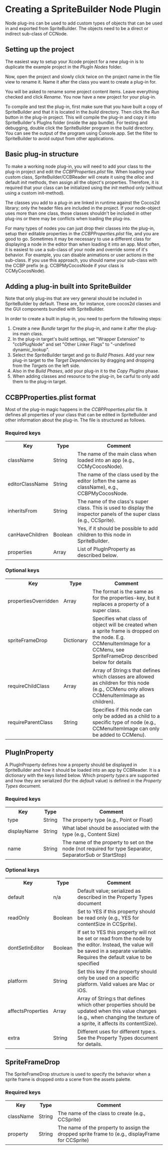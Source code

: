 # Creating a SpriteBuilder Node Plugin

Node plug-ins can be used to add custom types of objects that can be used in and exported from SpriteBuilder. The objects need to be a direct or indirect sub-class of CCNode.


## Setting up the project

The easiest way to setup your Xcode project for a new plug-in is to duplicate the example project in the _PlugIn Nodes_ folder.

Now, open the project and slowly click twice on the project name in the file view to rename it. Name it after the class you want to create a plug-in for.

You will be asked to rename some project content items. Leave everything checked and click _Rename_. You now have a new project for your plug-in.

To compile and test the plug-in, first make sure that you have built a copy of SpriteBuilder and that it is located in the _build_ directory. Then click the _Run_ button in the plug-in project. This will compile the plug-in and copy it into SpriteBuilder's PlugIns folder (inside the app bundle). For testing and debugging, double click the SpriteBuilder program in the build directory. You can see the output of the program using Console.app. Set the filter to SpriteBuilder to avoid output from other applications.


## Basic plug-in structure

To make a working node plug-in, you will need to add your class to the plug-in project and edit the _CCBPProperties.plist_ file. When loading your custom class, SpriteBuilder/CCBReader will create it using the _alloc_ and default _init_ methods, then assign all the object's properties. Therefore, it is required that your class can be initialized using the _init_ method only (without using a custom init-method).

The classes you add to a plug-in are linked in runtime against the Cocos2d library; only the header files are included in the project. If your node-object uses more than one class, those classes shouldn't be included in other plug-ins or there may be conflicts when loading the plug-ins.

For many types of nodes you can just drop their classes into the plug-in, setup their editable properties in the _CCBPProperties.plist_ file, and you are good to go. Sometimes it may be necessary to use a different class for displaying a node in the editor than when loading it into an app. Most often, it is easiest to use a sub-class of your node and override some of it's behavior. For example, you can disable animations or user actions in the sub-class. If you use this approach, you should name your sub-class with the CCBP prefix (e.g. CCBPMyCocosNode if your class is CCMyCocosNode).


## Adding a plug-in built into SpriteBuilder

Note that only plug-ins that are very general should be included in SpriteBuilder by default. These are, for instance, core cocos2d classes and the GUI components bundled with SpriteBuilder.

In order to create a built in plug-in, you need to perform the following steps:

1. Create a new _Bundle_ target for the plug-in, and name it after the plug-ins main class.
2. In the plug-in target's build settings, set "Wrapper Extension" to "ccbPlugNode" and set "Other Linker Flags" to "-undefined dynamic_lookup".
3. Select the SpriteBuilder target and go to _Build Phases_. Add your new plug-in target to the _Target Dependencies_ by dragging and dropping from the _Targets_ on the left side.
4. Also in the _Build Phases_, add your plug-in it to the _Copy PlugIns_ phase.
5. When adding classes and resource to the plug-in, be carful to only add them to the plug-in target.


## CCBPProperties.plist format

Most of the plug-in magic happens in the _CCBPProperties.plist_ file. It defines all properties of your class that can be edited in SpriteBuilder and other information about the plug-in. The file is structured as follows.


### Required keys

<table>
    <tr>
        <th>Key</th><th>Type</th><th>Comment</th>
    </tr>
    <tr>
        <td>className</td><td>String</td><td>The name of the main class when loaded into an app (e.g., CCMyCocosNode).</td>
    </tr>
    <tr>
        <td>editorClassName</td><td>String</td><td>The name of the class used by the editor (often the same as className), e.g., CCBPMyCocosNode.</td>
    </tr>
    <tr>
        <td>inheritsFrom</td><td>String</td><td>The name of the class's super class. This is used to display the inspector panels of the super class (e.g., CCSprite).</td>
    </tr>
    <tr>
        <td>canHaveChildren</td><td>Boolean</td><td>Yes, if it should be possible to add children to this node in SpriteBuilder.</td>
    </tr>
    <tr>
        <td>properties</td><td>Array</td><td>List of PlugInProperty as described below.</td>
    </tr>
</table>


### Optional keys

<table>
    <tr>
        <th>Key</th><th>Type</th><th>Comment</th>
    </tr>
    <tr>
        <td>propertiesOverridden</td><td>Array</td><td>The format is the same as for the properties-key, but it replaces a property of a super class.</td>
    </tr>
    <tr>
        <td>spriteFrameDrop</td><td>Dictionary</td><td>Specifies what class of object will be created when a sprite frame is dropped on the node. E.g. CCMenuItemImage for a CCMenu, see SpriteFrameDrop described below for details</td>
    </tr>
    <tr>
        <td>requireChildClass</td><td>Array</td><td>Array of String:s that defines which classes are allowed as children for this node (e.g., CCMenu only allows CCMenuItemImage as children).</td>
    </tr>
    <tr>
        <td>requireParentClass</td><td>String</td><td>Specifies if this node can only be added as a child to a specific type of node (e.g., CCMenuItemImage can only be added to CCMenu).</td>
    </tr>
</table>


## PlugInProperty

A PlugInProperty defines how a property should be displayed in SpriteBuilder and how it should be loaded into an app by CCBReader. It is a dictionary with the keys listed below. Which property _type_:s are supported and how they are serialized (for the _default_ value) is defined in the _Property Types_ document.

### Required keys

<table>
    <tr>
        <th>Key</th><th>Type</th><th>Comment</th>
    </tr>
    <tr>
        <td>type</td><td>String</td><td>The property type (e.g., Point or Float)</td>
    </tr>
    <tr>
        <td>displayName</td><td>String</td><td>What label should be associated with the type (e.g., Content Size)</td>
    </tr>
    <tr>
        <td>name</td><td>String</td><td>The name of the property to set on the node (not required for type Separator, SeparatorSub or StartStop)</td>
    </tr>
</table>

### Optional keys

<table>
    <tr>
        <th>Key</th><th>Type</th><th>Comment</th>
    </tr>
    <tr>
        <td>default</td><td>n/a</td><td>Default value; serialized as described in the Property Types document</td>
    </tr>
    <tr>
        <td>readOnly</td><td>Boolean</td><td>Set to YES if this property should be read only (e.g., YES for contentSize in CCSprite).</td>
    </tr>
    <tr>
        <td>dontSetInEditor</td><td>Boolean</td><td>If set to YES this property will not be set or read from the node by the editor. Instead, the value will be saved in a separate variable. Requires the default value to be specified</td>
    </tr>
    <tr>
        <td>platform</td><td>String</td><td>Set this key if the property should only be used on a specific platform. Valid values are Mac or iOS.</td>
    </tr>
    <tr>
        <td>affectsProperties</td><td>Array</td><td>Array of String:s that defines which other properties should be updated when this value changes (e.g., when changing the texture of a sprite, it affects its contentSize).</td>
    </tr>
    <tr>
        <td>extra</td><td>String</td><td>Different uses for different type:s. See the Property Types document for details.</td>
    </tr>
</table>


## SpriteFrameDrop

The SpriteFrameDrop structure is used to specify the behavior when a sprite frame is dropped onto a scene from the assets palette.

### Required keys

<table>
    <tr>
        <th>Key</th><th>Type</th><th>Comment</th>
    </tr>
    <tr>
        <td>className</td><td>String</td><td>The name of the class to create (e.g., CCSprite)</td>
    </tr>
    <tr>
        <td>property</td><td>String</td><td>The name of the property to assign the dropped sprite frame to (e.g., displayFrame for CCSprite)</td>
    </tr>
</table>